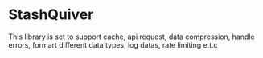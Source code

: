 # StashQuiver

This library is set to support cache, api request, data compression, handle errors, formart different data types, log datas, rate limiting e.t.c

